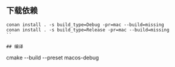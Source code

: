 
## 下载依赖
```
conan install . -s build_type=Debug -pr=mac --build=missing
conan install . -s build_type=Release -pr=mac --build=missing
``

## 编译
```
cmake --build --preset macos-debug
```

